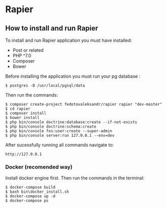 # Rapier

## How to install and run Rapier

To install and run Rapier application you must have installed:

- Post or related
- PHP ^7.0
- Composer
- Bower

Before installing the application you must run your pg database :

```shell
$ postgres -D /usr/local/pgsql/data
```

Then run the commands:

```shell
$ composer create-project fedotovaleksandr/rapier rapier "dev-master"
$ cd rapier
$ composer install
$ bower install
$ php bin/console doctrine:database:create --if-not-exists
$ php bin/console doctrine:schema:create
$ php bin/console fos:user:create --super-admin
$ php bin/console server:run 127.0.0.1 --env=dev

```

After sucessfully running all commands navigate to:

```
http://127.0.0.1
```

### Docker (recomended way)

Install docker engine first. Then run the commands in the terminal:

```shell
$ docker-compose build
$ bash bin\docker_install.sh
$ docker-compose up -d
$ docker-compose ps
```



